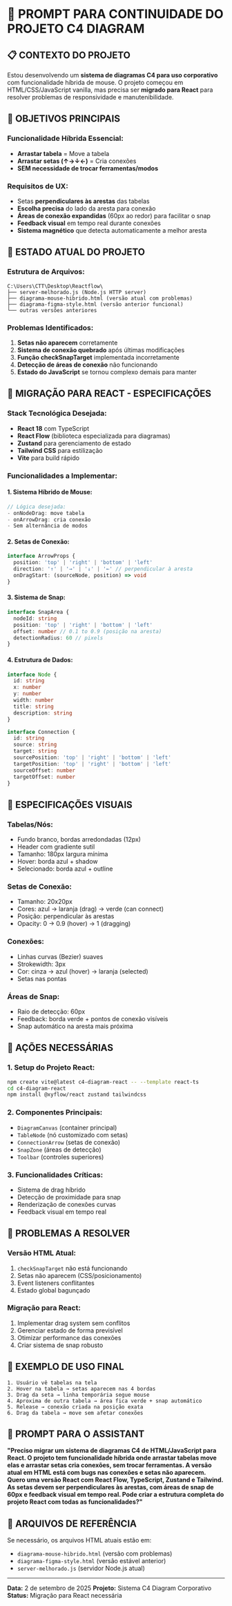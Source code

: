 # 🎯 PROMPT PARA CONTINUIDADE DO PROJETO C4 DIAGRAM

## 📋 CONTEXTO DO PROJETO

Estou desenvolvendo um **sistema de diagramas C4 para uso corporativo** com funcionalidade híbrida de mouse. O projeto começou em HTML/CSS/JavaScript vanilla, mas precisa ser **migrado para React** para resolver problemas de responsividade e manutenibilidade.

## 🎯 OBJETIVOS PRINCIPAIS

### Funcionalidade Híbrida Essencial:
- **Arrastar tabela** = Move a tabela
- **Arrastar setas (↑→↓←)** = Cria conexões
- **SEM necessidade de trocar ferramentas/modos**

### Requisitos de UX:
- Setas **perpendiculares às arestas** das tabelas
- **Escolha precisa** do lado da aresta para conexão
- **Áreas de conexão expandidas** (60px ao redor) para facilitar o snap
- **Feedback visual** em tempo real durante conexões
- **Sistema magnético** que detecta automaticamente a melhor aresta

## 🔧 ESTADO ATUAL DO PROJETO

### Estrutura de Arquivos:
```
C:\Users\CTT\Desktop\Reactflow\
├── server-melhorado.js (Node.js HTTP server)
├── diagrama-mouse-hibrido.html (versão atual com problemas)
├── diagrama-figma-style.html (versão anterior funcional)
└── outras versões anteriores
```

### Problemas Identificados:
1. **Setas não aparecem** corretamente
2. **Sistema de conexão quebrado** após últimas modificações
3. **Função checkSnapTarget** implementada incorretamente
4. **Detecção de áreas de conexão** não funcionando
5. **Estado do JavaScript** se tornou complexo demais para manter

## 🚀 MIGRAÇÃO PARA REACT - ESPECIFICAÇÕES

### Stack Tecnológica Desejada:
- **React 18** com TypeScript
- **React Flow** (biblioteca especializada para diagramas)
- **Zustand** para gerenciamento de estado
- **Tailwind CSS** para estilização
- **Vite** para build rápido

### Funcionalidades a Implementar:

#### 1. Sistema Híbrido de Mouse:
```typescript
// Lógica desejada:
- onNodeDrag: move tabela
- onArrowDrag: cria conexão
- Sem alternância de modos
```

#### 2. Setas de Conexão:
```typescript
interface ArrowProps {
  position: 'top' | 'right' | 'bottom' | 'left'
  direction: '↑' | '→' | '↓' | '←' // perpendicular à aresta
  onDragStart: (sourceNode, position) => void
}
```

#### 3. Sistema de Snap:
```typescript
interface SnapArea {
  nodeId: string
  position: 'top' | 'right' | 'bottom' | 'left'
  offset: number // 0.1 to 0.9 (posição na aresta)
  detectionRadius: 60 // pixels
}
```

#### 4. Estrutura de Dados:
```typescript
interface Node {
  id: string
  x: number
  y: number
  width: number
  title: string
  description: string
}

interface Connection {
  id: string
  source: string
  target: string
  sourcePosition: 'top' | 'right' | 'bottom' | 'left'
  targetPosition: 'top' | 'right' | 'bottom' | 'left'
  sourceOffset: number
  targetOffset: number
}
```

## 🎨 ESPECIFICAÇÕES VISUAIS

### Tabelas/Nós:
- Fundo branco, bordas arredondadas (12px)
- Header com gradiente sutil
- Tamanho: 180px largura mínima
- Hover: borda azul + shadow
- Selecionado: borda azul + outline

### Setas de Conexão:
- Tamanho: 20x20px
- Cores: azul → laranja (drag) → verde (can connect)
- Posição: perpendicular às arestas
- Opacity: 0 → 0.9 (hover) → 1 (dragging)

### Conexões:
- Linhas curvas (Bezier) suaves
- Strokewidth: 3px
- Cor: cinza → azul (hover) → laranja (selected)
- Setas nas pontas

### Áreas de Snap:
- Raio de detecção: 60px
- Feedback: borda verde + pontos de conexão visíveis
- Snap automático na aresta mais próxima

## 🔨 AÇÕES NECESSÁRIAS

### 1. Setup do Projeto React:
```bash
npm create vite@latest c4-diagram-react -- --template react-ts
cd c4-diagram-react
npm install @xyflow/react zustand tailwindcss
```

### 2. Componentes Principais:
- `DiagramCanvas` (container principal)
- `TableNode` (nó customizado com setas)
- `ConnectionArrow` (setas de conexão)
- `SnapZone` (áreas de detecção)
- `Toolbar` (controles superiores)

### 3. Funcionalidades Críticas:
- Sistema de drag híbrido
- Detecção de proximidade para snap
- Renderização de conexões curvas
- Feedback visual em tempo real

## 🐛 PROBLEMAS A RESOLVER

### Versão HTML Atual:
1. `checkSnapTarget` não está funcionando
2. Setas não aparecem (CSS/posicionamento)
3. Event listeners conflitantes
4. Estado global bagunçado

### Migração para React:
1. Implementar drag system sem conflitos
2. Gerenciar estado de forma previsível
3. Otimizar performance das conexões
4. Criar sistema de snap robusto

## 📝 EXEMPLO DE USO FINAL

```
1. Usuário vê tabelas na tela
2. Hover na tabela → setas aparecem nas 4 bordas
3. Drag da seta → linha temporária segue mouse
4. Aproxima de outra tabela → área fica verde + snap automático
5. Release → conexão criada na posição exata
6. Drag da tabela → move sem afetar conexões
```

## 🎯 PROMPT PARA O ASSISTANT

**"Preciso migrar um sistema de diagramas C4 de HTML/JavaScript para React. O projeto tem funcionalidade híbrida onde arrastar tabelas move elas e arrastar setas cria conexões, sem trocar ferramentas. A versão atual em HTML está com bugs nas conexões e setas não aparecem. Quero uma versão React com React Flow, TypeScript, Zustand e Tailwind. As setas devem ser perpendiculares às arestas, com áreas de snap de 60px e feedback visual em tempo real. Pode criar a estrutura completa do projeto React com todas as funcionalidades?"**

## 📁 ARQUIVOS DE REFERÊNCIA

Se necessário, os arquivos HTML atuais estão em:
- `diagrama-mouse-hibrido.html` (versão com problemas)
- `diagrama-figma-style.html` (versão estável anterior)
- `server-melhorado.js` (servidor Node.js atual)

---

**Data:** 2 de setembro de 2025
**Projeto:** Sistema C4 Diagram Corporativo
**Status:** Migração para React necessária
